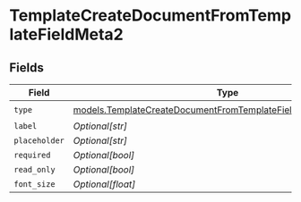 # TemplateCreateDocumentFromTemplateFieldMeta2


## Fields

| Field                                                                                                                                    | Type                                                                                                                                     | Required                                                                                                                                 | Description                                                                                                                              |
| ---------------------------------------------------------------------------------------------------------------------------------------- | ---------------------------------------------------------------------------------------------------------------------------------------- | ---------------------------------------------------------------------------------------------------------------------------------------- | ---------------------------------------------------------------------------------------------------------------------------------------- |
| `type`                                                                                                                                   | [models.TemplateCreateDocumentFromTemplateFieldMetaTemplatesType](../models/templatecreatedocumentfromtemplatefieldmetatemplatestype.md) | :heavy_check_mark:                                                                                                                       | N/A                                                                                                                                      |
| `label`                                                                                                                                  | *Optional[str]*                                                                                                                          | :heavy_minus_sign:                                                                                                                       | N/A                                                                                                                                      |
| `placeholder`                                                                                                                            | *Optional[str]*                                                                                                                          | :heavy_minus_sign:                                                                                                                       | N/A                                                                                                                                      |
| `required`                                                                                                                               | *Optional[bool]*                                                                                                                         | :heavy_minus_sign:                                                                                                                       | N/A                                                                                                                                      |
| `read_only`                                                                                                                              | *Optional[bool]*                                                                                                                         | :heavy_minus_sign:                                                                                                                       | N/A                                                                                                                                      |
| `font_size`                                                                                                                              | *Optional[float]*                                                                                                                        | :heavy_minus_sign:                                                                                                                       | N/A                                                                                                                                      |